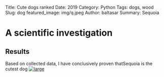 Title: Cute dogs ranked
Date: 2019
Category: Python
Tags: dogs, wood
Slug: dog
featured_image: img/q.jpeg
Author: baltasar
Summary: Sequoia

# A scientific investigation

## Results
Based on collected data, I have conclusively proven thatSequoia is the cutest dog
[![large]({static}/img/dog.png)]({static}/img/dog.png)


